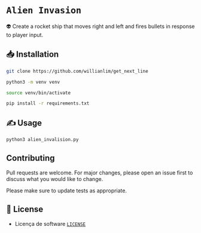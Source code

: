# `Alien Invasion`
👽 Create a rocket ship that  moves right and left and fires bullets in response to player input.

## 📥 Installation

```bash
git clone https://github.com/willianlim/get_next_line
```

```bash
python3 -m venv venv
```

```bash
source venv/bin/activate
```

```bash
pip install -r requirements.txt
```

## ✍ Usage

```python
python3 alien_invalision.py
```


## Contributing
Pull requests are welcome. For major changes, please open an issue first to discuss what you would like to change.

Please make sure to update tests as appropriate.

## 📝 License
- Licença de software [`LICENSE`](https://github.com/willianlim/alien_invasion/blob/main/LICENSE)
